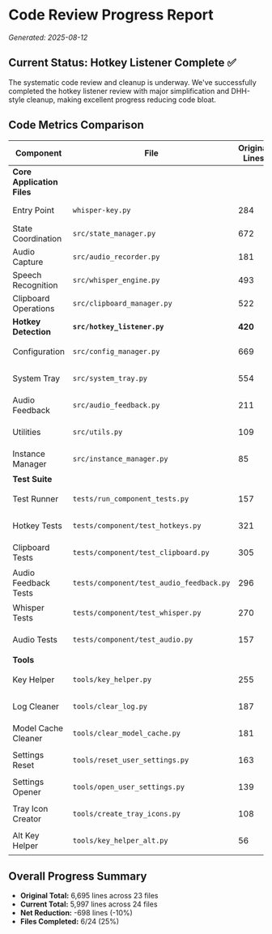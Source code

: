 # Code Review Progress Report

*Generated: 2025-08-12*

## Current Status: Hotkey Listener Complete ✅

The systematic code review and cleanup is underway. We've successfully completed the hotkey listener review with major simplification and DHH-style cleanup, making excellent progress reducing code bloat.

## Code Metrics Comparison

| Component | File | Original Lines | Current Lines | Reduction | Status |
|-----------|------|----------------|---------------|-----------|---------|
| **Core Application Files** |
| Entry Point | `whisper-key.py` | 284 | 171 | -113 (-40%) | ✅ Complete |
| State Coordination | `src/state_manager.py` | 672 | 234 | -438 (-65%) | ✅ Complete |
| Audio Capture | `src/audio_recorder.py` | 181 | 111 | -70 (-39%) | ✅ Complete |
| Speech Recognition | `src/whisper_engine.py` | 493 | 332 | -161 (-33%) | ✅ Complete |
| Clipboard Operations | `src/clipboard_manager.py` | 522 | 194 | -328 (-63%) | ✅ Complete |
| **Hotkey Detection** | **`src/hotkey_listener.py`** | **420** | **193** | **-227 (-54%)** | **✅ Complete** |
| Configuration | `src/config_manager.py` | 669 | 774 | +105 (+16%) | ⏳ Pending |
| System Tray | `src/system_tray.py` | 554 | 552 | -2 (<1%) | ⏳ Pending |
| Audio Feedback | `src/audio_feedback.py` | 211 | 209 | -2 (-1%) | ⏳ Pending |
| Utilities | `src/utils.py` | 109 | 128 | +19 (+17%) | ⏳ Pending |
| Instance Manager | `src/instance_manager.py` | 85 | 85 | 0 | ⏳ Pending |
| **Test Suite** |
| Test Runner | `tests/run_component_tests.py` | 157 | 157 | 0 | ⏳ Pending |
| Hotkey Tests | `tests/component/test_hotkeys.py` | 321 | 321 | 0 | ⏳ Pending |
| Clipboard Tests | `tests/component/test_clipboard.py` | 305 | 305 | 0 | ⏳ Pending |
| Audio Feedback Tests | `tests/component/test_audio_feedback.py` | 296 | 296 | 0 | ⏳ Pending |
| Whisper Tests | `tests/component/test_whisper.py` | 270 | 270 | 0 | ⏳ Pending |
| Audio Tests | `tests/component/test_audio.py` | 157 | 157 | 0 | ⏳ Pending |
| **Tools** |
| Key Helper | `tools/key_helper.py` | 255 | 255 | 0 | ⏳ Pending |
| Log Cleaner | `tools/clear_log.py` | 187 | 187 | 0 | ⏳ Pending |
| Model Cache Cleaner | `tools/clear_model_cache.py` | 181 | 181 | 0 | ⏳ Pending |
| Settings Reset | `tools/reset_user_settings.py` | 163 | 163 | 0 | ⏳ Pending |
| Settings Opener | `tools/open_user_settings.py` | 139 | 139 | 0 | ⏳ Pending |
| Tray Icon Creator | `tools/create_tray_icons.py` | 108 | 108 | 0 | ⏳ Pending |
| Alt Key Helper | `tools/key_helper_alt.py` | 56 | 56 | 0 | ⏳ Pending |

## Overall Progress Summary

- **Original Total:** 6,695 lines across 23 files
- **Current Total:** 5,997 lines across 24 files  
- **Net Reduction:** -698 lines (-10%)
- **Files Completed:** 6/24 (25%)